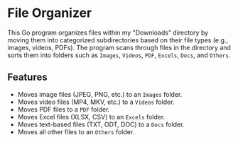 # File Organizer

This Go program organizes files within my "Downloads" directory by moving them into categorized subdirectories based on their file types (e.g., images, videos, PDFs). The program scans through files in the directory and sorts them into folders such as `Images`, `Videos`, `PDF`, `Excels`, `Docs`, and `Others`.

## Features

- Moves image files (JPEG, PNG, etc.) to an `Images` folder.
- Moves video files (MP4, MKV, etc.) to a `Videos` folder.
- Moves PDF files to a `PDF` folder.
- Moves Excel files (XLSX, CSV) to an `Excels` folder.
- Moves text-based files (TXT, ODT, DOC) to a `Docs` folder.
- Moves all other files to an `Others` folder.
